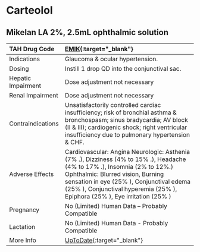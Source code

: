 # Carteolol

## Mikelan LA 2%, 2.5mL ophthalmic solution

| TAH Drug Code      | [EMIK](https://www.tahsda.org.tw/drugs/hissearch.php?drug_code=EMIK){:target="_blank"}                                                                                                                                                                                                   |
|:-------------------|:-----------------------------------------------------------------------------------------------------------------------------------------------------------------------------------------------------------------------------------------------------------------------------------------|
| Indications        | Glaucoma & ocular hypertension.                                                                                                                                                                                                                                                          |
| Dosing             | Instill 1 drop QD into the conjunctival sac.                                                                                                                                                                                                                                             |
| Hepatic Impairment | Dose adjustment not necessary                                                                                                                                                                                                                                                            |
| Renal Impairment   | Dose adjustment not necessary                                                                                                                                                                                                                                                            |
| Contraindications  | Unsatisfactorily controlled cardiac insufficiency; risk of bronchial asthma & bronchospasm; sinus bradycardia; AV block (II & III); cardiogenic shock; right ventricular insufficiency due to pulmonary hypertension & CHF.                                                              |
| Adverse Effects    | Cardiovascular: Angina Neurologic: Asthenia (7% .), Dizziness (4% to 15% .), Headache (4% to 17% .), Insomnia (2% to 12%.) Ophthalmic: Blurred vision, Burning sensation in eye (25% ), Conjunctival edema (25% ), Conjunctival hyperemia (25% ), Epiphora (25% ), Eye irritation (25% ) |
| Pregnancy          | No (Limited) Human Data – Probably Compatible                                                                                                                                                                                                                                            |
| Lactation          | No (Limited) Human Data - Probably Compatible                                                                                                                                                                                                                                            |
| More Info          | [UpToDate](https://www.uptodate.com/contents/carteolol-ophthalmic-drug-information){:target="_blank"}                                                                                                                                                                                    |

